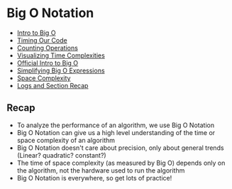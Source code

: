 # Big O Notation

- [Intro to Big O](./01-Intro-to-big-o.md)
- [Timing Our Code](./02-timing-our-code.md)
- [Counting Operations](./03-counting-operations.md)
- [Visualizing Time Complexities](./04-visualizing-time-complexities.md)
- [Official Intro to Big O](./05-official-intro-to-big-o.md)
- [Simplifying Big O Expressions](./06-simplifying-big-o-expressions.md)
- [Space Complexity](./07-space-complexity.md)
- [Logs and Section Recap](./08-logs-and-section-recap.md)

## Recap

- To analyze the performance of an algorithm, we use Big O Notation
- Big O Notation can give us a high level understanding of the time or space complexity of an algorithm
- Big O Notation doesn't care about precision, only about general trends (Linear? quadratic? constant?)
- The time of space complexity (as measured by Big O) depends only on the algorithm, not the hardware used to run the algorithm
- Big O Notation is everywhere, so get lots of practice!
